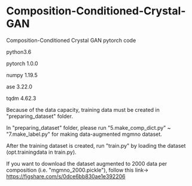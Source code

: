 # Composition-Conditioned-Crystal-GAN
Composition-Conditioned Crystal GAN pytorch code

python3.6

pytorch 1.0.0

numpy 1.19.5

ase 3.22.0

tqdm 4.62.3



Because of the data capacity, training data must be created in "preparing_dataset" folder.

In "preparing_dataset" folder, please run "5.make_comp_dict.py" ~ "7.make_label.py" for making data-augmented mgmno dataset.

After the training dataset is created, run "train.py" by loading the dataset (opt.trainingdata in train.py).

If you want to download the dataset augmented to 2000 data per composition (i.e. "mgmno_2000.pickle"), follow this link-> https://figshare.com/s/0dce6bb830ae1e392206
